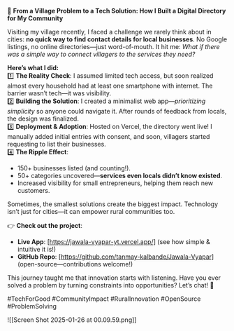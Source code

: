 
🌱 **From a Village Problem to a Tech Solution: How I Built a Digital Directory for My Community**  

Visiting my village recently, I faced a challenge we rarely think about in cities: **no quick way to find contact details for local businesses**. No Google listings, no online directories—just word-of-mouth. It hit me: *What if there was a simple way to connect villagers to the services they need?*  

**Here’s what I did:**  
1️⃣ **The Reality Check**: I assumed limited tech access, but soon realized almost every household had at least one smartphone with internet. The barrier wasn’t tech—it was visibility.  
2️⃣ **Building the Solution**: I created a minimalist web app—*prioritizing simplicity* so anyone could navigate it. After rounds of feedback from locals, the design was finalized.  
3️⃣ **Deployment & Adoption**: Hosted on Vercel, the directory went live! I manually added initial entries with consent, and soon, villagers started requesting to list their businesses.  
4️⃣ **The Ripple Effect**:  
   - 150+ businesses listed (and counting!).  
   - 50+ categories uncovered—**services even locals didn’t know existed**.  
   - Increased visibility for small entrepreneurs, helping them reach new customers.  

Sometimes, the smallest solutions create the biggest impact. Technology isn’t just for cities—it can empower rural communities too.  

👉 **Check out the project**:  
- **Live App**: [https://jawala-vyapar-yt.vercel.app/] (see how simple & intuitive it is!)  
- **GitHub Repo**: [https://github.com/tanmay-kalbande/Jawala-Vyapar] (open-source—contributions welcome!)  

This journey taught me that innovation starts with listening. Have you ever solved a problem by turning constraints into opportunities? Let’s chat! 💬  

#TechForGood #CommunityImpact #RuralInnovation #OpenSource #ProblemSolving  

![[Screen Shot 2025-01-26 at 00.09.59.png]]
